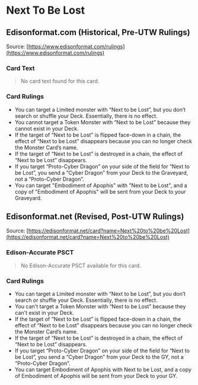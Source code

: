 # Next To Be Lost

## Edisonformat.com (Historical, Pre-UTW Rulings)

Source: [https://www.edisonformat.com/rulings](https://www.edisonformat.com/rulings)

### Card Text

> No card text found for this card.

### Card Rulings

*   You can target a Limited monster with “Next to be Lost”, but you don’t search or shuffle your Deck. Essentially, there is no effect.
*   You cannot target a Token Monster with “Next to be Lost” because they cannot exist in your Deck.
*   If the target of “Next to be Lost” is flipped face-down in a chain, the effect of “Next to be Lost” disappears because you can no longer check the Monster Card’s name.
*   If the target of “Next to be Lost” is destroyed in a chain, the effect of “Next to be Lost” disappears.
*   If you target “Proto-Cyber Dragon” on your side of the field for “Next to be Lost”, you send a “Cyber Dragon” from your Deck to the Graveyard, not a “Proto-Cyber Dragon”.
*   You can target "Embodiment of Apophis" with "Next to be Lost", and a copy of "Embodiment of Apophis" will be sent from your Deck to your Graveyard.

## Edisonformat.net (Revised, Post-UTW Rulings)

Source: [https://edisonformat.net/card?name=Next%20to%20be%20Lost](https://edisonformat.net/card?name=Next%20to%20be%20Lost)

### Edison-Accurate PSCT

> No Edison-Accurate PSCT available for this card.

### Card Rulings

*   You can target a Limited monster with “Next to be Lost”, but you don’t search or shuffle your Deck. Essentially, there is no effect.
*   You can't target a Token Monster with “Next to be Lost” because they can't exist in your Deck.
*   If the target of “Next to be Lost” is flipped face-down in a chain, the effect of “Next to be Lost” disappears because you can no longer check the Monster Card’s name.
*   If the target of “Next to be Lost” is destroyed in a chain, the effect of “Next to be Lost” disappears.
*   If you target “Proto-Cyber Dragon” on your side of the field for “Next to be Lost”, you send a “Cyber Dragon” from your Deck to the GY, not a “Proto-Cyber Dragon”.
*   You can target Embodiment of Apophis with Next to be Lost, and a copy of Embodiment of Apophis will be sent from your Deck to your GY.
            